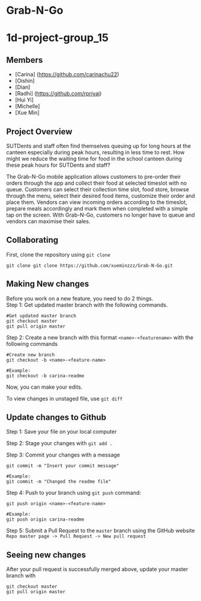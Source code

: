 # Grab-N-Go
# 1d-project-group_15

## Members

- [Carina] (https://github.com/carinachu22)  
- [Oishin]  
- [Dian]  
- [Radhi] (https://github.com/rpriyaj)   
- [Hui Yi]  
- [Michelle]  
- [Xue Min]

## Project Overview 
SUTDents and staff often find themselves queuing up for long hours at the canteen especially during peak hours, resulting in less time to rest. How might we reduce the waiting time for food in the school canteen during these peak hours for SUTDents and staff?

The Grab-N-Go mobile application allows customers to pre-order their orders through the app and collect their food at selected timeslot with no queue. Customers can select their collection time slot, food store, browse through the menu, select their desired food items, customize their order and place them. Vendors can view incoming orders according to the timeslot, prepare meals accordingly and mark them when completed with a simple tap on the screen. With Grab-N-Go, customers no longer have to queue and vendors can maximise their sales. 

## Collaborating

First, clone the repository using `git clone`   
```
git clone git clone https://github.com/xueminzzz/Grab-N-Go.git
```

## Making New changes

Before you work on a new feature, you need to do 2 things.   
Step 1: Get updated master branch with the following commands. 

```
#Get updated master branch
git checkout master
git pull origin master
```

Step 2: Create a new branch with this format `<name>-<featurename>` with the following commands
```
#Create new branch
git checkout -b <name>-<feature-name>

#Example:
git checkout -b carina-readme

```

Now, you can make your edits.

To view changes in unstaged file, use `git diff`

## Update changes to Github

Step 1: Save your file on your local computer

Step 2: Stage your changes with `git add .`

Step 3: Commit your changes with a message

```
git commit -m "Insert your commit message"

#Example:
git commit -m "Changed the readme file"

```

Step 4: Push to your branch using `git push` command:

```
git push origin <name>-<feature-name>

#Example:
git push origin carina-readme

```

Step 5: Submit a Pull Request to the `master` branch using the GitHub website `Repo master page -> Pull Request -> New pull request`

## Seeing new changes

After your pull request is successfully merged above, update your master branch with

```
git checkout master
git pull origin master

```

